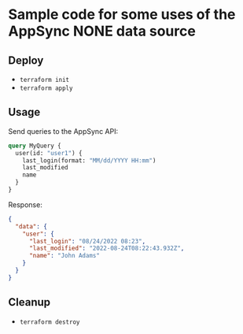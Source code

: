 # Sample code for some uses of the AppSync NONE data source

## Deploy

* ```terraform init```
* ```terraform apply```

## Usage

Send queries to the AppSync API:

```graphql
query MyQuery {
  user(id: "user1") {
    last_login(format: "MM/dd/YYYY HH:mm")
    last_modified
    name
  }
}
```

Response:

```json
{
  "data": {
    "user": {
      "last_login": "08/24/2022 08:23",
      "last_modified": "2022-08-24T08:22:43.932Z",
      "name": "John Adams"
    }
  }
}
````

## Cleanup

* ```terraform destroy```
